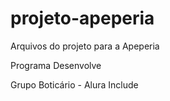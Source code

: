 # projeto-apeperia

Arquivos do projeto para a Apeperia

Programa Desenvolve

Grupo Boticário - Alura Include
